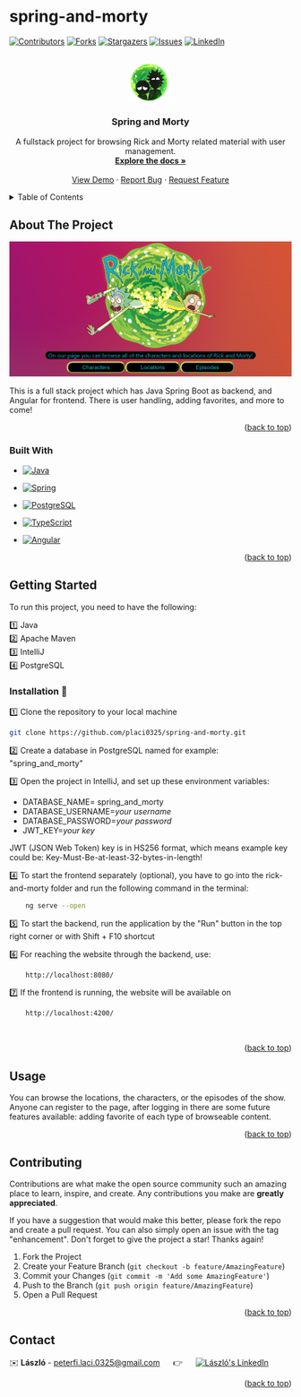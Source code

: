 # spring-and-morty
<!-- Improved compatibility of back to top link: See: https://github.com/othneildrew/Best-README-Template/pull/73 -->
<a name="readme-top"></a>
<!--
*** Thanks for checking out the Best-README-Template. If you have a suggestion
*** that would make this better, please fork the repo and create a pull request
*** or simply open an issue with the tag "enhancement".
*** Don't forget to give the project a star!
*** Thanks again! Now go create something AMAZING! :D
-->



<!-- PROJECT SHIELDS -->
<!--
*** I'm using markdown "reference style" links for readability.
*** Reference links are enclosed in brackets [ ] instead of parentheses ( ).
*** See the bottom of this document for the declaration of the reference variables
*** for contributors-url, forks-url, etc. This is an optional, concise syntax you may use.
*** https://www.markdownguide.org/basic-syntax/#reference-style-links
-->
[![Contributors][contributors-shield]][contributors-url]
[![Forks][forks-shield]][forks-url]
[![Stargazers][stars-shield]][stars-url]
[![Issues][issues-shield]][issues-url]
[![LinkedIn][linkedin-shield]][linkedin-url]



<!-- PROJECT LOGO -->
<br />
<div align="center">
  <a href="https://github.com/placi0325/spring-and-morty">
    <img src="images/logo.png" alt="Logo" width="80">
  </a>

  <h3 align="center">Spring and Morty</h3>

  <p align="center">
    A fullstack project for browsing Rick and Morty related material with user management.
    <br />
    <a href="https://github.com/placi0325/spring-and-morty"><strong>Explore the docs »</strong></a>
    <br />
    <br />
    <a href="https://github.com/placi0325/spring-and-morty">View Demo</a>
    ·
    <a href="https://github.com/placi0325/spring-and-morty/issues">Report Bug</a>
    ·
    <a href="https://github.com/placi0325/spring-and-morty/issues">Request Feature</a>
  </p>
</div>



<!-- TABLE OF CONTENTS -->
<details>
  <summary>Table of Contents</summary>
  <ol>
    <li>
      <a href="#about-the-project">About The Project</a>
      <ul>
        <li><a href="#built-with">Built With</a></li>
      </ul>
    </li>
    <li>
      <a href="#getting-started">Getting Started</a>
      <ul>
        <li><a href="#prerequisites">Prerequisites</a></li>
        <li><a href="#installation">Installation</a></li>
      </ul>
    </li>
    <li><a href="#usage">Usage</a></li>
    <li><a href="#contributing">Contributing</a></li>
    <li><a href="#contact">Contact</a></li>
  </ol>
</details>



<!-- ABOUT THE PROJECT -->
## About The Project

[![Product Name Screen Shot][product-screenshot]](https://example.com)

This is a full stack project which has Java Spring Boot as backend, and Angular for frontend.
There is user handling, adding favorites, and more to come!

<p align="right">(<a href="#readme-top">back to top</a>)</p>



### Built With

* [![Java][Java.img]][Java-url]
* [![Spring][Spring.img]][Spring-url]
* [![PostgreSQL][PostgreSQL.img]][PostgreSQL-url]
  
* [![TypeScript][TypeScript.img]][TypeScript-url]
* [![Angular][Angular.img]][Angular-url]


<p align="right">(<a href="#readme-top">back to top</a>)</p>



<!-- GETTING STARTED -->
## Getting Started

To run this project, you need to have the following:

:one: Java <br>
:two: Apache Maven  <br>
:three: IntelliJ <br>
:four: PostgreSQL <br>

<div id="installation"></div>

### Installation :floppy_disk:	

:one: Clone the repository to your local machine
   ```sh
   git clone https://github.com/placi0325/spring-and-morty.git
   ```
:two: Create a database in PostgreSQL named for example: "spring_and_morty"

:three: Open the project in IntelliJ, and set up these environment variables: <br>
   * DATABASE_NAME= spring_and_morty <br>
   * DATABASE_USERNAME=_your username_<br>
   * DATABASE_PASSWORD=_your password_<br>
   * JWT_KEY=_your key_<br>

JWT (JSON Web Token) key is in HS256 format, which means
example key could be: Key-Must-Be-at-least-32-bytes-in-length!

:four: To start the frontend separately (optional), you have to go into the rick-and-morty folder and run the following command in the terminal:
  ```sh
      ng serve --open
   ```

:five: To start the backend, run the application by the "Run" button in the top right corner or with Shift + F10 shortcut

:six: For reaching the website through the backend, use:
  ```sh
      http://localhost:8080/
  ```
:seven: If the frontend is running, the website will be available on
  ```sh
      http://localhost:4200/
  ```
<br>

<p align="right">(<a href="#readme-top">back to top</a>)</p>



<!-- USAGE EXAMPLES -->
## Usage

You can browse the locations, the characters, or the episodes of the show.
Anyone can register to the page, after logging in there are some future features available: adding favorite of each type of browseable content.

<p align="right">(<a href="#readme-top">back to top</a>)</p>


<!-- CONTRIBUTING -->
## Contributing

Contributions are what make the open source community such an amazing place to learn, inspire, and create. Any contributions you make are **greatly appreciated**.

If you have a suggestion that would make this better, please fork the repo and create a pull request. You can also simply open an issue with the tag "enhancement".
Don't forget to give the project a star! Thanks again!

1. Fork the Project
2. Create your Feature Branch (`git checkout -b feature/AmazingFeature`)
3. Commit your Changes (`git commit -m 'Add some AmazingFeature'`)
4. Push to the Branch (`git push origin feature/AmazingFeature`)
5. Open a Pull Request

<p align="right">(<a href="#readme-top">back to top</a>)</p>

<!-- CONTACT -->
## Contact

:envelope:	**László** - peterfi.laci.0325@gmail.com  &nbsp;&nbsp;&nbsp;&nbsp; :point_right: &nbsp;&nbsp;&nbsp;&nbsp; [![László's LinkedIn][linkedin-shield]][linkedin-url]

<p align="right">(<a href="#readme-top">back to top</a>)</p>



<!-- MARKDOWN LINKS & IMAGES -->
<!-- https://www.markdownguide.org/basic-syntax/#reference-style-links -->
[contributors-shield]: https://img.shields.io/github/contributors/placi0325/spring-and-morty.svg?style=for-the-badge
[contributors-url]: https://github.com/placi0325/spring-and-morty/graphs/contributors
[forks-shield]: https://img.shields.io/github/forks/placi0325/spring-and-morty.svg?style=for-the-badge
[forks-url]: https://github.com/placi0325/spring-and-morty/network/members
[stars-shield]: https://img.shields.io/github/stars/placi0325/spring-and-morty.svg?style=for-the-badge
[stars-url]: https://github.com/placi0325/spring-and-morty/stargazers
[issues-shield]: https://img.shields.io/github/issues/placi0325/spring-and-morty.svg?style=for-the-badge
[issues-url]: https://github.com/placi0325/spring-and-morty/issues
[linkedin-shield]: https://img.shields.io/badge/-LinkedIn-black.svg?style=for-the-badge&logo=linkedin&colorB=555
[linkedin-url]: https://linkedin.com/in/lászló-péterfi/
[product-screenshot]: images/demo.png

[Spring.img]: https://img.shields.io/badge/Spring-6DB33F?style=for-the-badge&logo=spring&logoColor=white
[Spring-url]: https://spring.io/

[Java.img]: https://img.shields.io/badge/java-%23ED8B00.svg?style=for-the-badge&logo=openjdk&logoColor=white
[Java-url]: https://www.java.com/en/

[Angular.img]: https://img.shields.io/badge/Angular-DD0031?style=for-the-badge&logo=angular&logoColor=white
[Angular-url]: https://angular.io/

[TypeScript.img]:  https://img.shields.io/badge/TypeScript-007AC?style=for-the-badge&logo=typescript&logoColor=white
[TypeScript-url]:  https://www.typescriptlang.org/ 

[PostgreSQL.img]: https://img.shields.io/badge/PostgreSQL-316192?style=for-the-badge&logo=postgresql&logoColor=white
[PostgreSQL-url]: https://www.postgresql.org/

[Docker.img]: https://img.shields.io/badge/Docker-2CA5E0?style=for-the-badge&logo=docker&logoColor=white
[Docker-url]: https://www.docker.com/


